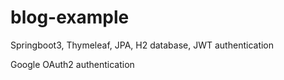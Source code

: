 # blog-example

Springboot3, Thymeleaf, JPA, H2 database, JWT authentication

Google OAuth2 authentication
